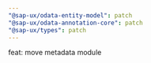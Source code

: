 ```yaml
---
"@sap-ux/odata-entity-model": patch
"@sap-ux/odata-annotation-core": patch
"@sap-ux/types": patch
---
```


feat: move metadata module
